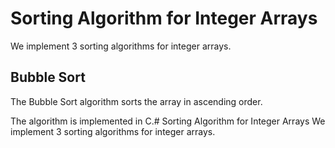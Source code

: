 # Sorting Algorithm for Integer Arrays

We implement 3 sorting algorithms for integer arrays.

## Bubble Sort

The Bubble Sort algorithm sorts the array in ascending order.

The algorithm is implemented in C.# Sorting Algorithm for Integer Arrays
We implement 3 sorting algorithms for integer arrays.
